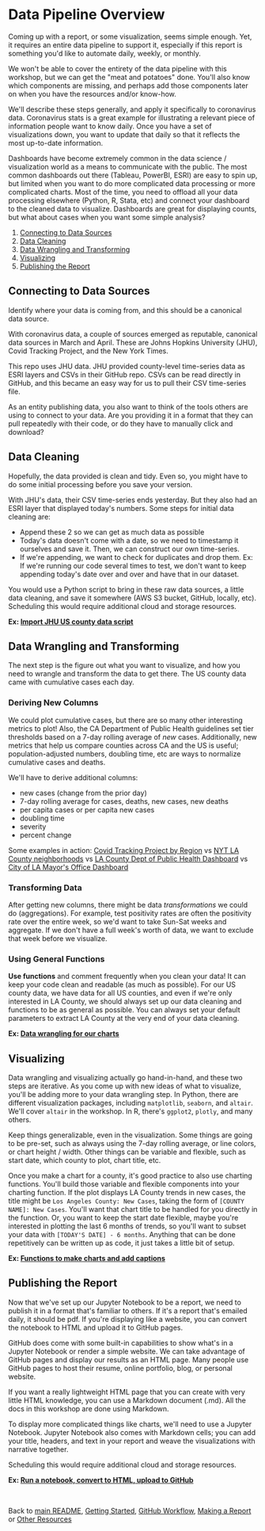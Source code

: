 # Data Pipeline Overview

Coming up with a report, or some visualization, seems simple enough. Yet, it requires an entire data pipeline to support it, especially if this report is something you'd like to automate daily, weekly, or monthly.

We won't be able to cover the entirety of the data pipeline with this workshop, but we can get the "meat and potatoes" done. You'll also know which components are missing, and perhaps add those components later on when you have the resources and/or know-how.

We'll describe these steps generally, and apply it specifically to coronavirus data. Coronavirus stats is a great example for illustrating a relevant piece of information people want to know daily. Once you have a set of visualizations down, you want to update that daily so that it reflects the most up-to-date information.

Dashboards have become extremely common in the data science / visualization world as a means to communicate with the public. The most common dashboards out there (Tableau, PowerBI, ESRI) are easy to spin up, but limited when you want to do more complicated data processing or more complicated charts. Most of the time, you need to offload all your data processing elsewhere (Python, R, Stata, etc) and connect your dashboard to the cleaned data to visualize. Dashboards are great for displaying counts, but what about cases when you want some simple analysis?

1. [Connecting to Data Sources](#connecting-to-data-sources)
1. [Data Cleaning](data-cleaning)
1. [Data Wrangling and Transforming](#data-wrangling-and-transforming)
1. [Visualizing](#visualizing)
1. [Publishing the Report](#publishing-the-report)


## Connecting to Data Sources

Identify where your data is coming from, and this should be a canonical data source.

With coronavirus data, a couple of sources emerged as reputable, canonical data sources in March and April. These are Johns Hopkins University (JHU), Covid Tracking Project, and the New York Times. 

This repo uses JHU data. JHU provided county-level time-series data as ESRI layers and CSVs in their GitHub repo. CSVs can be read directly in GitHub, and this became an easy way for us to pull their CSV time-series file.

As an entity publishing data, you also want to think of the tools others are using to connect to your data. Are you providing it in a format that they can pull repeatedly with their code, or do they have to manually click and download?

## Data Cleaning

Hopefully, the data provided is clean and tidy. Even so, you might have to do some initial processing before you save your version.

With JHU's data, their CSV time-series ends yesterday. But they also had an ESRI layer that displayed today's numbers. Some steps for initial data cleaning are:
* Append these 2 so we can get as much data as possible
* Today's data doesn't come with a date, so we need to timestamp it ourselves and save it. Then, we can construct our own time-series.
* If we're appending, we want to check for duplicates and drop them. Ex: If we're running our code several times to test, we don't want to keep appending today's date over and over and have that in our dataset. 

You would use a Python script to bring in these raw data sources, a little data cleaning, and save it somewhere (AWS S3 bucket, GitHub, locally, etc). Scheduling this would require additional cloud and storage resources.

**Ex: [Import JHU US county data script](https://github.com/CityOfLosAngeles/covid19-indicators/blob/master/data/jhu_county.py)**

## Data Wrangling and Transforming

The next step is the figure out what you want to visualize, and how you need to wrangle and transform the data to get there. The US county data came with cumulative cases each day.

### Deriving New Columns

We could plot cumulative cases, but there are so many other interesting metrics to plot! Also, the CA Department of Public Health guidelines set tier thresholds based on a 7-day rolling average of *new* cases. Additionally, new metrics that help us compare counties across CA and the US is useful; population-adjusted numbers, doubling time, etc are ways to normalize cumulative cases and deaths.

We'll have to derive additional columns:

* new cases (change from the prior day)
* 7-day rolling average for cases, deaths, new cases, new deaths
* per capita cases or per capita new cases
* doubling time 
* severity
* percent change

Some examples in action: [Covid Tracking Project by Region](https://covidtracking.com/analysis-updates/outbreaks-ease-across-the-us-but-our-numbers-are-still-very-high-week-in-covid-19-data-jan-28) vs [NYT LA County neighborhoods](https://www.nytimes.com/interactive/2021/01/29/us/los-angeles-county-covid-rates.html) vs [LA County Dept of Public Health Dashboard](http://dashboard.publichealth.lacounty.gov/covid19_surveillance_dashboard/) vs [City of LA Mayor's Office Dashboard](https://corona-virus.la/data)


### Transforming Data

After getting new columns, there might be data *transformations* we could do (aggregations). For example, test positivity rates are often the positivity rate over the entire week, so we'd want to take Sun-Sat weeks and aggregate. If we don't have a full week's worth of data, we want to exclude that week before we visualize.

### Using General Functions

**Use functions** and comment frequently when you clean your data! It can keep your code clean and readable (as much as possible). For our US county data, we have data for all US counties, and even if we're only interested in LA County, we should always set up our data cleaning and functions to be as general as possible. You can always set your default parameters to extract LA County at the very end of your data cleaning.

**Ex: [Data wrangling for our charts](https://github.com/CityOfLosAngeles/covid19-indicators/blob/master/notebooks/utils.py)**

## Visualizing

Data wrangling and visualizing actually go hand-in-hand, and these two steps are iterative. As you come up with new ideas of what to visualize, you'll be adding more to your data wrangling step. In Python, there are different visualization packages, including `matplotlib`, `seaborn`, and `altair`. We'll cover `altair` in the workshop. In R, there's `ggplot2`, `plotly`, and many others.

Keep things generalizable, even in the visualization. Some things are going to be pre-set, such as always using the 7-day rolling average, or line colors, or chart height / width. Other things can be variable and flexible, such as start date, which county to plot, chart title, etc.

Once you make a chart for a county, it's good practice to also use charting functions. You'll build those variable and flexible components into your charting function. If the plot displays LA County trends in new cases, the title might be `Los Angeles County: New Cases`, taking the form of `[COUNTY NAME]: New Cases`. You'll want that chart title to be handled for you directly in the function. Or, you want to keep the start date flexible, maybe you're interested in plotting the last 6 months of trends, so you'll want to subset your data with `[TODAY'S DATE] - 6 months`. Anything that can be done repetitively can be written up as code, it just takes a little bit of setup.

**Ex: [Functions to make charts and add captions](https://github.com/CityOfLosAngeles/covid19-indicators/blob/master/notebooks/us_county_utils.py)**

## Publishing the Report

Now that we've set up our Jupyter Notebook to be a report, we need to publish it in a format that's familiar to others. If it's a report that's emailed daily, it should be pdf. If you're displaying like a website, you can convert the notebook to HTML and upload it to GitHub pages.

GitHub does come with some built-in capabilities to show what's in a Jupyter Notebook or render a simple website. We can take advantage of GitHub pages and display our results as an HTML page. Many people use GitHub pages to host their resume, online portfolio, blog, or personal website.

If you want a really lightweight HTML page that you can create with very little HTML knowledge, you can use a Markdown document (.md). All the docs in this workshop are done using Markdown. 

To display more complicated things like charts, we'll need to use a Jupyter Notebook. Jupyter Notebook also comes with Markdown cells; you can add your title, headers, and text in your report and weave the visualizations with narrative together.

Scheduling this would require additional cloud and storage resources.

**Ex: [Run a notebook, convert to HTML, upload to GitHub](https://github.com/CityOfLosAngeles/covid19-indicators/blob/master/report_county_trends.py)**

<br>

Back to [main README](./README.md), [Getting Started](./getting_started.md), [GitHub Workflow](./github_version_control.md), [Making a Report](./making_report.md) or [Other Resources](./other_resources.md) 
